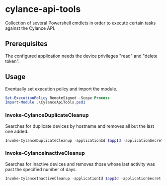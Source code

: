 # cylance-api-tools

Collection of several Powershell cmdlets in order to execute certain tasks against the Cylance API.

## Prerequisites

The configured application needs the device privileges "read" and "delete token".

## Usage

Eventually set execution policy and import the module.

```PowerShell
Set-ExecutionPolicy RemoteSigned -Scope Process
Import-Module .\CylanceApiTools.psd1
```

### Invoke-CylanceDuplicateCleanup

Searches for duplicate devices by hostname and removes all but the last one added.

```PowerShell
Invoke-CylanceDuplicateCleanup -applicationId $appId -applicationSecret $appSecret -tenantId $tenId
```

### Invoke-CylanceInactiveCleanup

Searches for inactive devices and removes those whose last activity was past the specified number of days.

```PowerShell
Invoke-CylanceInactiveCleanup -applicationId $appId -applicationSecret $appSecret -tenantId $tenId -inactiveDays 90
```
